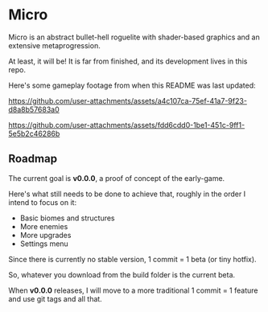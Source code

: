 # Micro

Micro is an abstract bullet-hell roguelite with shader-based graphics and an extensive metaprogression.

At least, it will be! It is far from finished, and its development lives in this repo.

Here's some gameplay footage from when this README was last updated:

https://github.com/user-attachments/assets/a4c107ca-75ef-41a7-9f23-d8a8b57683a0

https://github.com/user-attachments/assets/fdd6cdd0-1be1-451c-9ff1-5e5b2c46286b

## Roadmap

The current goal is **v0.0.0**, a proof of concept of the early-game.

Here's what still needs to be done to achieve that, roughly in the order I intend to focus on it:

- Basic biomes and structures
- More enemies
- More upgrades
- Settings menu

Since there is currently no stable version, 1 commit = 1 beta (or tiny hotfix).

So, whatever you download from the build folder is the current beta.

When **v0.0.0** releases, I will move to a more traditional 1 commit = 1 feature and use git tags and all that.
